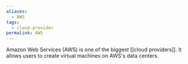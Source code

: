 ```yaml
---
aliases:
  - AWS
tags:
  - cloud-provider
permalink: AWS
---
```

Amazon Web Services (AWS) is one of the biggest [[cloud providers]]. It allows users to create virtual machines on AWS's data centers.